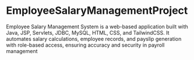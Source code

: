 # EmployeeSalaryManagementProject
Employee Salary Management System is a web-based application built with Java, JSP, Servlets, JDBC, MySQL, HTML, CSS, and TailwindCSS. It automates salary calculations, employee records, and payslip generation with role-based access, ensuring accuracy and security in payroll management
